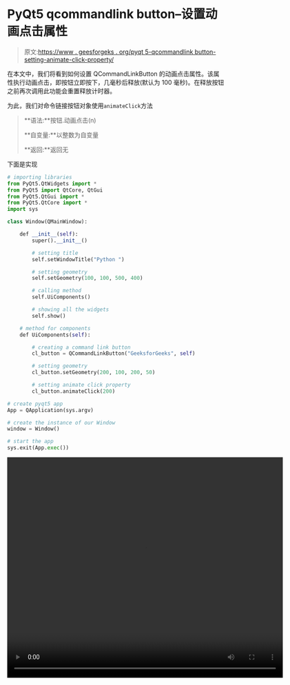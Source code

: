 # PyQt5 qcommandlink button–设置动画点击属性

> 原文:[https://www . geesforgeks . org/pyqt 5-qcommandlink button-setting-animate-click-property/](https://www.geeksforgeeks.org/pyqt5-qcommandlinkbutton-setting-animate-click-property/)

在本文中，我们将看到如何设置 QCommandLinkButton 的动画点击属性。该属性执行动画点击，即按钮立即按下，几毫秒后释放(默认为 100 毫秒)。在释放按钮之前再次调用此功能会重置释放计时器。

为此，我们对命令链接按钮对象使用`animateClick`方法

> **语法:**按钮.动画点击(n)
> 
> **自变量:**以整数为自变量
> 
> **返回:**返回无

下面是实现

```py
# importing libraries
from PyQt5.QtWidgets import * 
from PyQt5 import QtCore, QtGui
from PyQt5.QtGui import * 
from PyQt5.QtCore import * 
import sys

class Window(QMainWindow):

    def __init__(self):
        super().__init__()

        # setting title
        self.setWindowTitle("Python ")

        # setting geometry
        self.setGeometry(100, 100, 500, 400)

        # calling method
        self.UiComponents()

        # showing all the widgets
        self.show()

    # method for components
    def UiComponents(self):

        # creating a command link button
        cl_button = QCommandLinkButton("GeeksforGeeks", self)

        # setting geometry
        cl_button.setGeometry(200, 100, 200, 50)

        # setting animate click property
        cl_button.animateClick(200)

# create pyqt5 app
App = QApplication(sys.argv)

# create the instance of our Window
window = Window()

# start the app
sys.exit(App.exec())
```

<video class="wp-video-shortcode" id="video-439112-1" width="640" height="512" preload="metadata" controls=""><source type="video/mp4" src="https://media.geeksforgeeks.org/wp-content/uploads/20200625002934/Python-2020-06-25-00-29-04.mp4?_=1">[https://media.geeksforgeeks.org/wp-content/uploads/20200625002934/Python-2020-06-25-00-29-04.mp4](https://media.geeksforgeeks.org/wp-content/uploads/20200625002934/Python-2020-06-25-00-29-04.mp4)</video>